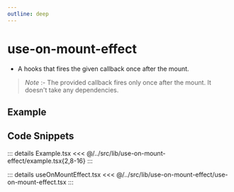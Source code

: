 ```yaml
---
outline: deep
---
```

# use-on-mount-effect

- A hooks that fires the given callback once after the mount.
> *Note* :- The provided callback fires only once after the mount. It doesn't take any dependencies.


## Example


<div ref="el" />

<script setup>
import { createElement } from 'react'
import { createRoot } from 'react-dom/client'
import { ref, onMounted } from 'vue'
import Example from '../../src/lib/use-on-mount-effect/example'
import useOnMountEffect from '../../src/lib/use-on-mount-effect/use-on-mount-effect'

const el = ref()
onMounted(() => {
   const root = createRoot(el.value)
   root.render(createElement(Example, {}, null))
})
</script>

## Code Snippets

::: details Example.tsx
<<< @/../src/lib/use-on-mount-effect/example.tsx{2,8-16}
:::

::: details useOnMountEffect.tsx
<<< @/../src/lib/use-on-mount-effect/use-on-mount-effect.tsx
:::
